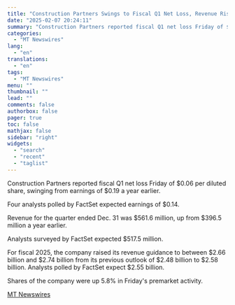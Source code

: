 ```yaml
---
title: "Construction Partners Swings to Fiscal Q1 Net Loss, Revenue Rises; Fiscal 2025 Revenue Outlook Raised"
date: "2025-02-07 20:24:11"
summary: "Construction Partners reported fiscal Q1 net loss Friday of $0.06 per diluted share, swinging from earnings of $0.19 a year earlier. Four analysts polled by FactSet expected earnings of $0.14. Revenue for the quarter ended Dec. 31 was $561.6 million, up from $396.5 million a year earlier. Analysts surveyed by..."
categories:
  - "MT Newswires"
lang:
  - "en"
translations:
  - "en"
tags:
  - "MT Newswires"
menu: ""
thumbnail: ""
lead: ""
comments: false
authorbox: false
pager: true
toc: false
mathjax: false
sidebar: "right"
widgets:
  - "search"
  - "recent"
  - "taglist"
---
```


Construction Partners reported fiscal Q1 net loss Friday of $0.06 per diluted share, swinging from earnings of $0.19 a year earlier.

Four analysts polled by FactSet expected earnings of $0.14.

Revenue for the quarter ended Dec. 31 was $561.6 million, up from $396.5 million a year earlier.

Analysts surveyed by FactSet expected $517.5 million.

For fiscal 2025, the company raised its revenue guidance to between $2.66 billion and $2.74 billion from its previous outlook of $2.48 billion to $2.58 billion. Analysts polled by FactSet expect $2.55 billion.

Shares of the company were up 5.8% in Friday's premarket activity.

[MT Newswires](https://www.tradingview.com/news/mtnewswires.com:20250207:A3312345:0/)
